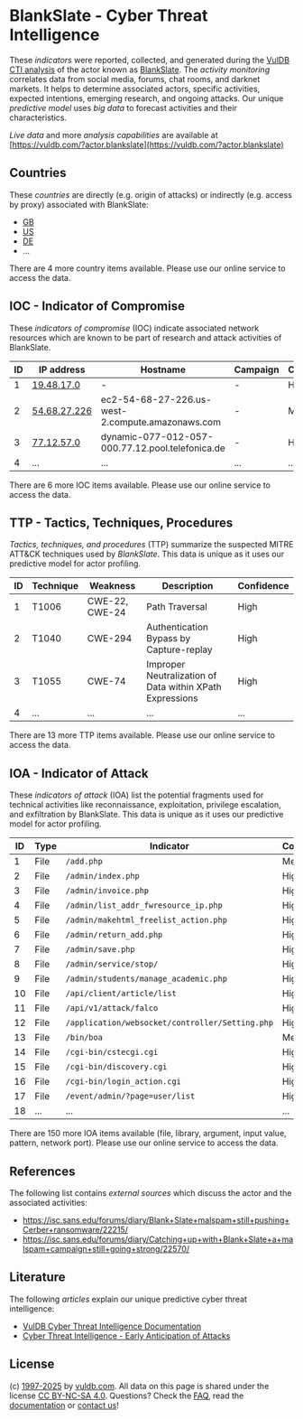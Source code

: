 # BlankSlate - Cyber Threat Intelligence

These _indicators_ were reported, collected, and generated during the [VulDB CTI analysis](https://vuldb.com/?kb.cti) of the actor known as [BlankSlate](https://vuldb.com/?actor.blankslate). The _activity monitoring_ correlates data from social media, forums, chat rooms, and darknet markets. It helps to determine associated actors, specific activities, expected intentions, emerging research, and ongoing attacks. Our unique _predictive model_ uses _big data_ to forecast activities and their characteristics.

_Live data_ and more _analysis capabilities_ are available at [https://vuldb.com/?actor.blankslate](https://vuldb.com/?actor.blankslate)

## Countries

These _countries_ are directly (e.g. origin of attacks) or indirectly (e.g. access by proxy) associated with BlankSlate:

* [GB](https://vuldb.com/?country.gb)
* [US](https://vuldb.com/?country.us)
* [DE](https://vuldb.com/?country.de)
* ...

There are 4 more country items available. Please use our online service to access the data.

## IOC - Indicator of Compromise

These _indicators of compromise_ (IOC) indicate associated network resources which are known to be part of research and attack activities of BlankSlate.

ID | IP address | Hostname | Campaign | Confidence
-- | ---------- | -------- | -------- | ----------
1 | [19.48.17.0](https://vuldb.com/?ip.19.48.17.0) | - | - | High
2 | [54.68.27.226](https://vuldb.com/?ip.54.68.27.226) | ec2-54-68-27-226.us-west-2.compute.amazonaws.com | - | Medium
3 | [77.12.57.0](https://vuldb.com/?ip.77.12.57.0) | dynamic-077-012-057-000.77.12.pool.telefonica.de | - | High
4 | ... | ... | ... | ...

There are 6 more IOC items available. Please use our online service to access the data.

## TTP - Tactics, Techniques, Procedures

_Tactics, techniques, and procedures_ (TTP) summarize the suspected MITRE ATT&CK techniques used by _BlankSlate_. This data is unique as it uses our predictive model for actor profiling.

ID | Technique | Weakness | Description | Confidence
-- | --------- | -------- | ----------- | ----------
1 | T1006 | CWE-22, CWE-24 | Path Traversal | High
2 | T1040 | CWE-294 | Authentication Bypass by Capture-replay | High
3 | T1055 | CWE-74 | Improper Neutralization of Data within XPath Expressions | High
4 | ... | ... | ... | ...

There are 13 more TTP items available. Please use our online service to access the data.

## IOA - Indicator of Attack

These _indicators of attack_ (IOA) list the potential fragments used for technical activities like reconnaissance, exploitation, privilege escalation, and exfiltration by BlankSlate. This data is unique as it uses our predictive model for actor profiling.

ID | Type | Indicator | Confidence
-- | ---- | --------- | ----------
1 | File | `/add.php` | Medium
2 | File | `/admin/index.php` | High
3 | File | `/admin/invoice.php` | High
4 | File | `/admin/list_addr_fwresource_ip.php` | High
5 | File | `/admin/makehtml_freelist_action.php` | High
6 | File | `/admin/return_add.php` | High
7 | File | `/admin/save.php` | High
8 | File | `/admin/service/stop/` | High
9 | File | `/admin/students/manage_academic.php` | High
10 | File | `/api/client/article/list` | High
11 | File | `/api/v1/attack/falco` | High
12 | File | `/application/websocket/controller/Setting.php` | High
13 | File | `/bin/boa` | Medium
14 | File | `/cgi-bin/cstecgi.cgi` | High
15 | File | `/cgi-bin/discovery.cgi` | High
16 | File | `/cgi-bin/login_action.cgi` | High
17 | File | `/event/admin/?page=user/list` | High
18 | ... | ... | ...

There are 150 more IOA items available (file, library, argument, input value, pattern, network port). Please use our online service to access the data.

## References

The following list contains _external sources_ which discuss the actor and the associated activities:

* https://isc.sans.edu/forums/diary/Blank+Slate+malspam+still+pushing+Cerber+ransomware/22215/
* https://isc.sans.edu/forums/diary/Catching+up+with+Blank+Slate+a+malspam+campaign+still+going+strong/22570/

## Literature

The following _articles_ explain our unique predictive cyber threat intelligence:

* [VulDB Cyber Threat Intelligence Documentation](https://vuldb.com/?kb.cti)
* [Cyber Threat Intelligence - Early Anticipation of Attacks](https://www.scip.ch/en/?labs.20201022)

## License

(c) [1997-2025](https://vuldb.com/?kb.changelog) by [vuldb.com](https://vuldb.com/?kb.about). All data on this page is shared under the license [CC BY-NC-SA 4.0](https://creativecommons.org/licenses/by-nc-sa/4.0/). Questions? Check the [FAQ](https://vuldb.com/?kb.faq), read the [documentation](https://vuldb.com/?kb) or [contact us](https://vuldb.com/?contact)!
